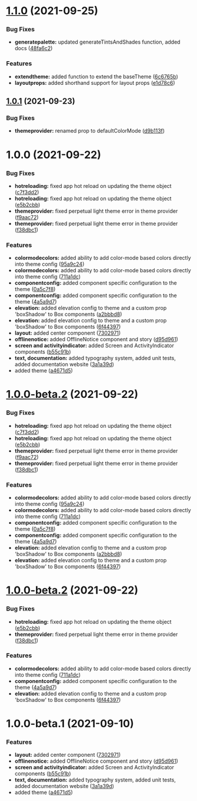 # [1.1.0](https://github.com/agrawal-rohit/pearl-ui/compare/v1.0.1...v1.1.0) (2021-09-25)


### Bug Fixes

* **generatepalette:** updated generateTintsAndShades function, added docs ([48fa6c2](https://github.com/agrawal-rohit/pearl-ui/commit/48fa6c2fd94c67afa9daf3960af9c024896cb2e4))


### Features

* **extendtheme:** added function to extend the baseTheme ([6c6765b](https://github.com/agrawal-rohit/pearl-ui/commit/6c6765bf1681aa0f08859ed2a1456c93989a0c50))
* **layoutprops:** added shorthand support for layout props ([e1d78c6](https://github.com/agrawal-rohit/pearl-ui/commit/e1d78c654b0987bcdf3dd67c2e4e21a3e3a3e162))

## [1.0.1](https://github.com/agrawal-rohit/pearl-ui/compare/v1.0.0...v1.0.1) (2021-09-23)


### Bug Fixes

* **themeprovider:** renamed prop to defaultColorMode ([d9b113f](https://github.com/agrawal-rohit/pearl-ui/commit/d9b113fc4a67bcbf2420b7df49321ef8a4e8576f))

# 1.0.0 (2021-09-22)


### Bug Fixes

* **hotreloading:** fixed app hot reload on updating the theme object ([c7f3dd2](https://github.com/agrawal-rohit/pearl-ui/commit/c7f3dd29ba707d3dbb97926964067c37bd7ed9cd))
* **hotreloading:** fixed app hot reload on updating the theme object ([e5b2cbb](https://github.com/agrawal-rohit/pearl-ui/commit/e5b2cbb551db459ea82acd56e0502cb7a5d014c7))
* **themeprovider:** fixed perpetual light theme error in theme provider ([f9aac72](https://github.com/agrawal-rohit/pearl-ui/commit/f9aac72133fe8b38be68be2946b8d7a553473c75))
* **themeprovider:** fixed perpetual light theme error in theme provider ([f38dbc1](https://github.com/agrawal-rohit/pearl-ui/commit/f38dbc12054701a43f25932141ddcc15ce4a643f))


### Features

* **colormodecolors:** added ability to add color-mode based colors directly into theme config ([95a9c24](https://github.com/agrawal-rohit/pearl-ui/commit/95a9c245e8880f8e4cb9afc47e9871ff485dde59))
* **colormodecolors:** added ability to add color-mode based colors directly into theme config ([711a1dc](https://github.com/agrawal-rohit/pearl-ui/commit/711a1dc7ea1a4df4106378581918cc01696c0869))
* **componentconfig:** added component specific configuration to the theme ([0a5c7f8](https://github.com/agrawal-rohit/pearl-ui/commit/0a5c7f8adab18f127c97c86bf7c194a8f72e102c))
* **componentconfig:** added component specific configuration to the theme ([4a5a9d7](https://github.com/agrawal-rohit/pearl-ui/commit/4a5a9d704d10df992a9d9f3128e27e610c096157))
* **elevation:** added elevation config to theme and a custom prop 'boxShadow' to Box components ([a2bbbd8](https://github.com/agrawal-rohit/pearl-ui/commit/a2bbbd8c6bd18c0550fb88a6905df7dac233f587))
* **elevation:** added elevation config to theme and a custom prop 'boxShadow' to Box components ([6f44397](https://github.com/agrawal-rohit/pearl-ui/commit/6f4439774db4eb991e5c22aa069e55eec8d49029))
* **layout:** added center component ([7302971](https://github.com/agrawal-rohit/pearl-ui/commit/73029718cdd7f22dd461b0849426e415b5629899))
* **offlinenotice:** added OfflineNotice component and story ([d95d961](https://github.com/agrawal-rohit/pearl-ui/commit/d95d961f432674dc51993f759c1221832495a6ab))
* **screen and activityindicator:** added Screen and ActivityIndicator components ([b55c91b](https://github.com/agrawal-rohit/pearl-ui/commit/b55c91b3314c8ba60637207f150204c03873a4df))
* **text, documentation:** added typography system, added unit tests, added documentation website ([3a1a39d](https://github.com/agrawal-rohit/pearl-ui/commit/3a1a39d7ea55be20a33b5b1b1c528aabfb50c8d8))
* added theme ([a4671d5](https://github.com/agrawal-rohit/pearl-ui/commit/a4671d53a8310f8a3212863845b9b6abbc6dd8d1))

# [1.0.0-beta.2](https://github.com/agrawal-rohit/pearl-ui/compare/v1.0.0-beta.1...v1.0.0-beta.2) (2021-09-22)


### Bug Fixes

* **hotreloading:** fixed app hot reload on updating the theme object ([c7f3dd2](https://github.com/agrawal-rohit/pearl-ui/commit/c7f3dd29ba707d3dbb97926964067c37bd7ed9cd))
* **hotreloading:** fixed app hot reload on updating the theme object ([e5b2cbb](https://github.com/agrawal-rohit/pearl-ui/commit/e5b2cbb551db459ea82acd56e0502cb7a5d014c7))
* **themeprovider:** fixed perpetual light theme error in theme provider ([f9aac72](https://github.com/agrawal-rohit/pearl-ui/commit/f9aac72133fe8b38be68be2946b8d7a553473c75))
* **themeprovider:** fixed perpetual light theme error in theme provider ([f38dbc1](https://github.com/agrawal-rohit/pearl-ui/commit/f38dbc12054701a43f25932141ddcc15ce4a643f))


### Features

* **colormodecolors:** added ability to add color-mode based colors directly into theme config ([95a9c24](https://github.com/agrawal-rohit/pearl-ui/commit/95a9c245e8880f8e4cb9afc47e9871ff485dde59))
* **colormodecolors:** added ability to add color-mode based colors directly into theme config ([711a1dc](https://github.com/agrawal-rohit/pearl-ui/commit/711a1dc7ea1a4df4106378581918cc01696c0869))
* **componentconfig:** added component specific configuration to the theme ([0a5c7f8](https://github.com/agrawal-rohit/pearl-ui/commit/0a5c7f8adab18f127c97c86bf7c194a8f72e102c))
* **componentconfig:** added component specific configuration to the theme ([4a5a9d7](https://github.com/agrawal-rohit/pearl-ui/commit/4a5a9d704d10df992a9d9f3128e27e610c096157))
* **elevation:** added elevation config to theme and a custom prop 'boxShadow' to Box components ([a2bbbd8](https://github.com/agrawal-rohit/pearl-ui/commit/a2bbbd8c6bd18c0550fb88a6905df7dac233f587))
* **elevation:** added elevation config to theme and a custom prop 'boxShadow' to Box components ([6f44397](https://github.com/agrawal-rohit/pearl-ui/commit/6f4439774db4eb991e5c22aa069e55eec8d49029))

# [1.0.0-beta.2](https://github.com/agrawal-rohit/pearl-ui/compare/v1.0.0-beta.1...v1.0.0-beta.2) (2021-09-22)


### Bug Fixes

* **hotreloading:** fixed app hot reload on updating the theme object ([e5b2cbb](https://github.com/agrawal-rohit/pearl-ui/commit/e5b2cbb551db459ea82acd56e0502cb7a5d014c7))
* **themeprovider:** fixed perpetual light theme error in theme provider ([f38dbc1](https://github.com/agrawal-rohit/pearl-ui/commit/f38dbc12054701a43f25932141ddcc15ce4a643f))


### Features

* **colormodecolors:** added ability to add color-mode based colors directly into theme config ([711a1dc](https://github.com/agrawal-rohit/pearl-ui/commit/711a1dc7ea1a4df4106378581918cc01696c0869))
* **componentconfig:** added component specific configuration to the theme ([4a5a9d7](https://github.com/agrawal-rohit/pearl-ui/commit/4a5a9d704d10df992a9d9f3128e27e610c096157))
* **elevation:** added elevation config to theme and a custom prop 'boxShadow' to Box components ([6f44397](https://github.com/agrawal-rohit/pearl-ui/commit/6f4439774db4eb991e5c22aa069e55eec8d49029))

# 1.0.0-beta.1 (2021-09-10)


### Features

* **layout:** added center component ([7302971](https://github.com/agrawal-rohit/pearl-ui/commit/73029718cdd7f22dd461b0849426e415b5629899))
* **offlinenotice:** added OfflineNotice component and story ([d95d961](https://github.com/agrawal-rohit/pearl-ui/commit/d95d961f432674dc51993f759c1221832495a6ab))
* **screen and activityindicator:** added Screen and ActivityIndicator components ([b55c91b](https://github.com/agrawal-rohit/pearl-ui/commit/b55c91b3314c8ba60637207f150204c03873a4df))
* **text, documentation:** added typography system, added unit tests, added documentation website ([3a1a39d](https://github.com/agrawal-rohit/pearl-ui/commit/3a1a39d7ea55be20a33b5b1b1c528aabfb50c8d8))
* added theme ([a4671d5](https://github.com/agrawal-rohit/pearl-ui/commit/a4671d53a8310f8a3212863845b9b6abbc6dd8d1))
